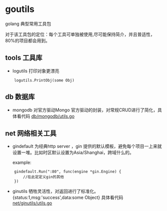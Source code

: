# goutils

golang 典型常用工具包
 
对于该工具包的定位：每个工具可单独被使用,尽可能保持简介，并且普适性，80%的项目都会用到。


## tools 工具库 
* logutils 打印对象更漂亮
```
    logutils.PrintObj(some Obj)
```

## db 数据库
* mongodb 对官方驱动Mongo 官方驱动的封装，对常规CRUD进行了简化，具体看代码 [db/mongodb/utils.go](db/mongodb/utils.go)

 
 
## net 网络相关工具
* gindefault 为经典http server ，gin 提供的默认模板，避免每个项目一上来就设置一堆。比如时区默认设置为Asia/Shanghai，跨域什么的。

    example:
```
    gindefault.Run(":80", func(engine *gin.Engine) {
        //在此定定义gin的其他
    })
```
* ginutils 牺牲灵活性，对返回进行了标准化。
{status:1,msg:'success',data:some Object}
具体看代码 [net/ginutils/utils.go](net/ginutils/utils.go)
